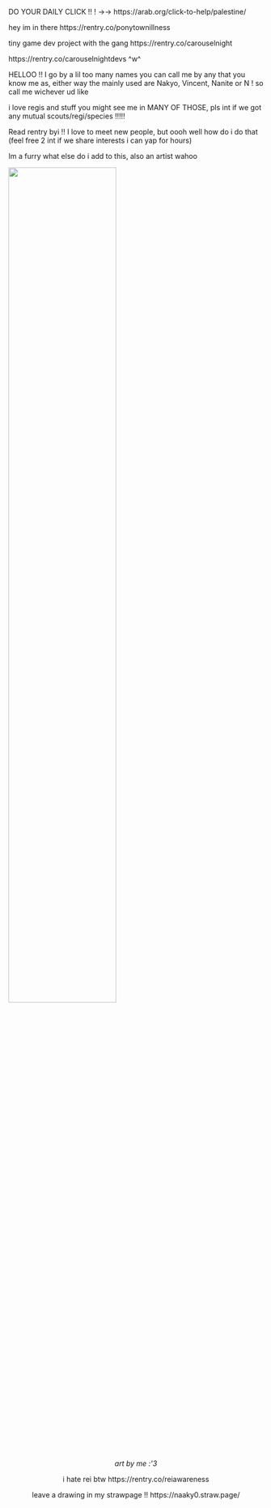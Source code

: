 <p>DO YOUR DAILY CLICK !! ! →→ https://arab.org/click-to-help/palestine/<p>
<p>hey im in there https://rentry.co/ponytownillness</p>
<p>tiny game dev project with the gang https://rentry.co/carouselnight </p>
<p> https://rentry.co/carouselnightdevs ^w^ </p> 
<p>HELLOO !! I go by a lil too many names you can call me by any that you know me as, either way the mainly used are Nakyo, Vincent, Nanite or N ! so call me wichever ud like </p>
<p>i love regis and stuff you might see me in MANY OF THOSE, pls int if we got any mutual scouts/regi/species !!!!! </p>
<p>Read rentry byi !! I love to meet new people, but oooh well how do i do that (feel free 2 int if we share interests i can yap for hours) </p> 
<p>Im a furry what else do i add to this, also an artist wahoo</p>
<p><img src="https://file.garden/Zdo7L-gxzVCR--Zn/weezer1.png" class="align-self-center" style="width: 65%;"></p>
<p><center><i>art by me :'3</i></p>
<p>i hate rei btw https://rentry.co/reiawareness </p>
<p>leave a drawing in my strawpage !! https://naaky0.straw.page/ </p>
